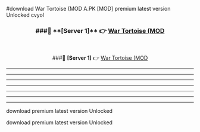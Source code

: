 #download War Tortoise (MOD A.PK [MOD] premium latest version Unlocked cvyol 



<div align="center">
<h3>###🔹 **[Server 1]** 👉 <a href="https://download1apk.web.app/">War Tortoise (MOD</a></h3><br>


###🔹 **[Server 1]** 👉 <a href="https://download1apk.web.app/">War Tortoise (MOD</a></h3>
</div>



----------------------------------------------------------

----------------------------------------------------------

----------------------------------------------------------

----------------------------------------------------------

----------------------------------------------------------

----------------------------------------------------------

----------------------------------------------------------

download premium latest version Unlocked

download premium latest version Unlocked
